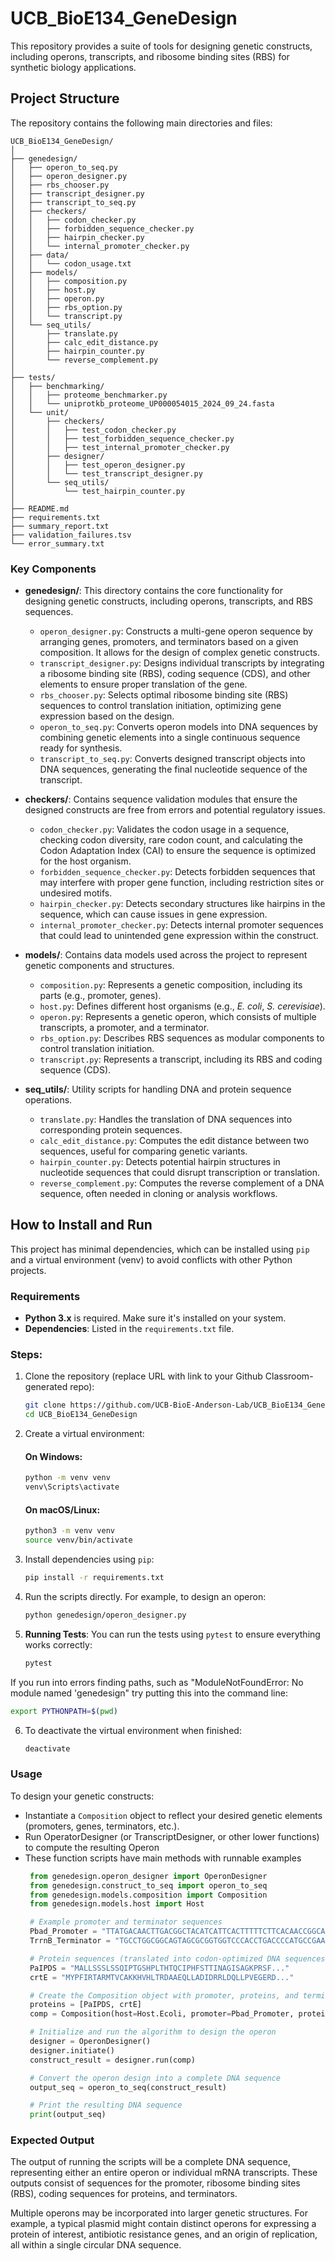 
# UCB_BioE134_GeneDesign

This repository provides a suite of tools for designing genetic constructs, including operons, transcripts, and ribosome binding sites (RBS) for synthetic biology applications.

## Project Structure

The repository contains the following main directories and files:

```
UCB_BioE134_GeneDesign/
│
├── genedesign/
│   ├── operon_to_seq.py
│   ├── operon_designer.py
│   ├── rbs_chooser.py
│   ├── transcript_designer.py
│   ├── transcript_to_seq.py
│   ├── checkers/
│   │   ├── codon_checker.py
│   │   ├── forbidden_sequence_checker.py
│   │   ├── hairpin_checker.py
│   │   └── internal_promoter_checker.py
│   ├── data/
│   │   └── codon_usage.txt
│   ├── models/
│   │   ├── composition.py
│   │   ├── host.py
│   │   ├── operon.py
│   │   ├── rbs_option.py
│   │   └── transcript.py
│   └── seq_utils/
│       ├── translate.py
│       ├── calc_edit_distance.py
│       ├── hairpin_counter.py
│       └── reverse_complement.py
│
├── tests/
│   ├── benchmarking/
│   │   ├── proteome_benchmarker.py
│   │   └── uniprotkb_proteome_UP000054015_2024_09_24.fasta
│   └── unit/
│       ├── checkers/
│       │   ├── test_codon_checker.py
│       │   ├── test_forbidden_sequence_checker.py
│       │   ├── test_internal_promoter_checker.py
│       ├── designer/
│       │   ├── test_operon_designer.py
│       │   └── test_transcript_designer.py
│       └── seq_utils/
│           └── test_hairpin_counter.py
│
├── README.md
├── requirements.txt
├── summary_report.txt
├── validation_failures.tsv
└── error_summary.txt
```

### Key Components

- **genedesign/**: This directory contains the core functionality for designing genetic constructs, including operons, transcripts, and RBS sequences.
  - `operon_designer.py`: Constructs a multi-gene operon sequence by arranging genes, promoters, and terminators based on a given composition. It allows for the design of complex genetic constructs.
  - `transcript_designer.py`: Designs individual transcripts by integrating a ribosome binding site (RBS), coding sequence (CDS), and other elements to ensure proper translation of the gene.
  - `rbs_chooser.py`: Selects optimal ribosome binding site (RBS) sequences to control translation initiation, optimizing gene expression based on the design.
  - `operon_to_seq.py`: Converts operon models into DNA sequences by combining genetic elements into a single continuous sequence ready for synthesis.
  - `transcript_to_seq.py`: Converts designed transcript objects into DNA sequences, generating the final nucleotide sequence of the transcript.

- **checkers/**: Contains sequence validation modules that ensure the designed constructs are free from errors and potential regulatory issues.
  - `codon_checker.py`: Validates the codon usage in a sequence, checking codon diversity, rare codon count, and calculating the Codon Adaptation Index (CAI) to ensure the sequence is optimized for the host organism.
  - `forbidden_sequence_checker.py`: Detects forbidden sequences that may interfere with proper gene function, including restriction sites or undesired motifs.
  - `hairpin_checker.py`: Detects secondary structures like hairpins in the sequence, which can cause issues in gene expression.
  - `internal_promoter_checker.py`: Detects internal promoter sequences that could lead to unintended gene expression within the construct.

- **models/**: Contains data models used across the project to represent genetic components and structures.
  - `composition.py`: Represents a genetic composition, including its parts (e.g., promoter, genes).
  - `host.py`: Defines different host organisms (e.g., _E. coli_, _S. cerevisiae_).
  - `operon.py`: Represents a genetic operon, which consists of multiple transcripts, a promoter, and a terminator.
  - `rbs_option.py`: Describes RBS sequences as modular components to control translation initiation.
  - `transcript.py`: Represents a transcript, including its RBS and coding sequence (CDS).

- **seq_utils/**: Utility scripts for handling DNA and protein sequence operations.
  - `translate.py`: Handles the translation of DNA sequences into corresponding protein sequences.
  - `calc_edit_distance.py`: Computes the edit distance between two sequences, useful for comparing genetic variants.
  - `hairpin_counter.py`: Detects potential hairpin structures in nucleotide sequences that could disrupt transcription or translation.
  - `reverse_complement.py`: Computes the reverse complement of a DNA sequence, often needed in cloning or analysis workflows.


## How to Install and Run

This project has minimal dependencies, which can be installed using `pip` and a virtual environment (venv) to avoid conflicts with other Python projects.

### Requirements

- **Python 3.x** is required. Make sure it's installed on your system.
- **Dependencies**: Listed in the `requirements.txt` file.

### Steps:

1. Clone the repository (replace URL with link to your Github Classroom-generated repo):
   ```bash
   git clone https://github.com/UCB-BioE-Anderson-Lab/UCB_BioE134_GeneDesign.git
   cd UCB_BioE134_GeneDesign
   ```

2. Create a virtual environment:

   #### On Windows:
   ```bash
   python -m venv venv
   venv\Scripts\activate
   ```

   #### On macOS/Linux:
   ```bash
   python3 -m venv venv
   source venv/bin/activate
   ```

3. Install dependencies using `pip`:
   ```bash
   pip install -r requirements.txt
   ```

4. Run the scripts directly. For example, to design an operon:
   ```bash
   python genedesign/operon_designer.py
   ```

5. **Running Tests**: You can run the tests using `pytest` to ensure everything works correctly:
   ```bash
   pytest
   ```

If you run into errors finding paths, such as "ModuleNotFoundError: No module named 'genedesign" try putting this into the command line:
   ```bash
   export PYTHONPATH=$(pwd)
   ```

6. To deactivate the virtual environment when finished:
   ```bash
   deactivate
   ```

### Usage

To design your genetic constructs:
- Instantiate a `Composition` object to reflect your desired genetic elements (promoters, genes, terminators, etc.).
- Run OperatorDesigner (or TranscriptDesigner, or other lower functions) to compute the resulting Operon
- These function scripts have main methods with runnable examples
   ```python
    from genedesign.operon_designer import OperonDesigner
    from genedesign.construct_to_seq import operon_to_seq
    from genedesign.models.composition import Composition
    from genedesign.models.host import Host

    # Example promoter and terminator sequences
    Pbad_Promoter = "TTATGACAACTTGACGGCTACATCATTCACTTTTTCTTCACAACCGGCACG..."
    TrrnB_Terminator = "TGCCTGGCGGCAGTAGCGCGGTGGTCCCACCTGACCCCATGCCGAACT..."

    # Protein sequences (translated into codon-optimized DNA sequences in the final output)
    PaIPDS = "MALLSSSLSSQIPTGSHPLTHTQCIPHFSTTINAGISAGKPRSF..."
    crtE = "MYPFIRTARMTVCAKKHVHLTRDAAEQLLADIDRRLDQLLPVEGERD..."

    # Create the Composition object with promoter, proteins, and terminator
    proteins = [PaIPDS, crtE]
    comp = Composition(host=Host.Ecoli, promoter=Pbad_Promoter, proteins=proteins, terminator=TrrnB_Terminator)

    # Initialize and run the algorithm to design the operon
    designer = OperonDesigner()
    designer.initiate()
    construct_result = designer.run(comp)

    # Convert the operon design into a complete DNA sequence
    output_seq = operon_to_seq(construct_result)

    # Print the resulting DNA sequence
    print(output_seq)
   ```
### Expected Output
The output of running the scripts will be a complete DNA sequence, representing either an entire operon or individual mRNA transcripts. These outputs consist of sequences for the promoter, ribosome binding sites (RBS), coding sequences for proteins, and terminators.

Multiple operons may be incorporated into larger genetic structures. For example, a typical plasmid might contain distinct operons for expressing a protein of interest, antibiotic resistance genes, and an origin of replication, all within a single circular DNA sequence.
